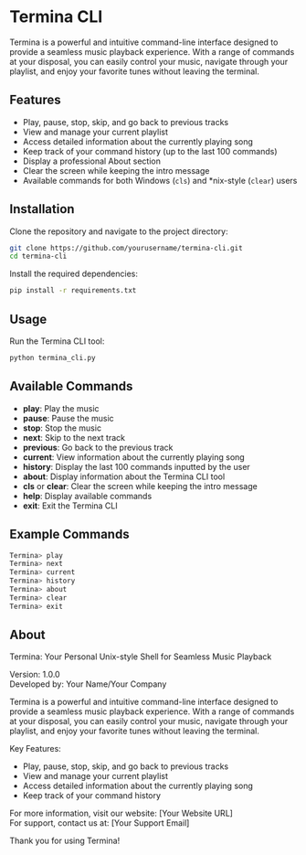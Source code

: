 # Termina CLI

Termina is a powerful and intuitive command-line interface designed to provide a seamless music playback experience. With a range of commands at your disposal, you can easily control your music, navigate through your playlist, and enjoy your favorite tunes without leaving the terminal.

## Features

- Play, pause, stop, skip, and go back to previous tracks
- View and manage your current playlist
- Access detailed information about the currently playing song
- Keep track of your command history (up to the last 100 commands)
- Display a professional About section
- Clear the screen while keeping the intro message
- Available commands for both Windows (`cls`) and *nix-style (`clear`) users

## Installation

Clone the repository and navigate to the project directory:

```bash
git clone https://github.com/yourusername/termina-cli.git
cd termina-cli
```

Install the required dependencies:

```bash
pip install -r requirements.txt
```

## Usage

Run the Termina CLI tool:

```bash
python termina_cli.py
```

## Available Commands

- **play**: Play the music
- **pause**: Pause the music
- **stop**: Stop the music
- **next**: Skip to the next track
- **previous**: Go back to the previous track
- **current**: View information about the currently playing song
- **history**: Display the last 100 commands inputted by the user
- **about**: Display information about the Termina CLI tool
- **cls** or **clear**: Clear the screen while keeping the intro message
- **help**: Display available commands
- **exit**: Exit the Termina CLI

## Example Commands

```bash
Termina> play
Termina> next
Termina> current
Termina> history
Termina> about
Termina> clear
Termina> exit
```

## About

Termina: Your Personal Unix-style Shell for Seamless Music Playback

Version: 1.0.0  
Developed by: Your Name/Your Company  

Termina is a powerful and intuitive command-line interface designed to provide a seamless music playback experience. With a range of commands at your disposal, you can easily control your music, navigate through your playlist, and enjoy your favorite tunes without leaving the terminal.

Key Features:
- Play, pause, stop, skip, and go back to previous tracks
- View and manage your current playlist
- Access detailed information about the currently playing song
- Keep track of your command history

For more information, visit our website: [Your Website URL]  
For support, contact us at: [Your Support Email]

Thank you for using Termina!
